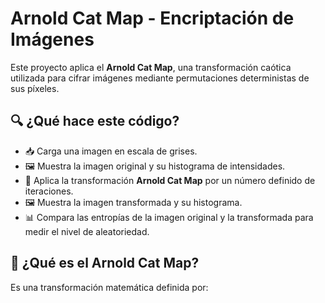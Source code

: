 # Arnold Cat Map - Encriptación de Imágenes

Este proyecto aplica el **Arnold Cat Map**, una transformación caótica utilizada para cifrar imágenes mediante permutaciones deterministas de sus píxeles.

## 🔍 ¿Qué hace este código?

- 📥 Carga una imagen en escala de grises.
- 🖼️ Muestra la imagen original y su histograma de intensidades.
- 🔁 Aplica la transformación **Arnold Cat Map** por un número definido de iteraciones.
- 🖼️ Muestra la imagen transformada y su histograma.
- 📊 Compara las entropías de la imagen original y la transformada para medir el nivel de aleatoriedad.

## 📌 ¿Qué es el Arnold Cat Map?

Es una transformación matemática definida por:


